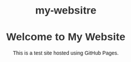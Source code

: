# my-websitre
<!DOCTYPE html>
<html lang="en">
<head>
  <meta charset="UTF-8">
  <meta name="viewport" content="width=device-width, initial-scale=1.0">
  <title>My Website</title>
  <style>
    body {
      font-family: Arial, sans-serif;
      text-align: center;
      padding: 50px;
    }
    h1 {
      color: #333;
    }
  </style>
</head>
<body>
  <h1>Welcome to My Website</h1>
  <p>This is a test site hosted using GitHub Pages.</p>
</body>
</html>
